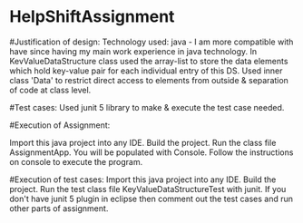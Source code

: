 # HelpShiftAssignment
#Justification of design:
Technology used: java - I am more compatible with have since having my main work experience in java technology.
In KevValueDataStructure class used the array-list to store the data elements which hold key-value pair for each individual entry of this DS.
Used inner class 'Data' to restrict direct access to elements from outside & separation of code at class level.

#Test cases:
Used junit 5 library to make & execute the test case needed.


#Execution of Assignment:

Import this java project into any IDE.
Build the project.
Run the class file AssignmentApp.
You will be populated with Console.
Follow the instructions on console to execute the program.

#Execution of test cases:
Import this java project into any IDE.
Build the project.
Run the test class file KeyValueDataStructureTest with junit.
If you don't have junit 5 plugin in eclipse then comment out the test cases and run other parts of assignment.